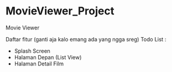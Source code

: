 # MovieViewer_Project
Movie Viewer

Daftar fitur (ganti aja kalo emang ada yang ngga sreg)
Todo List :
 - Splash Screen
 - Halaman Depan (List View)
 - Halaman Detail Film
